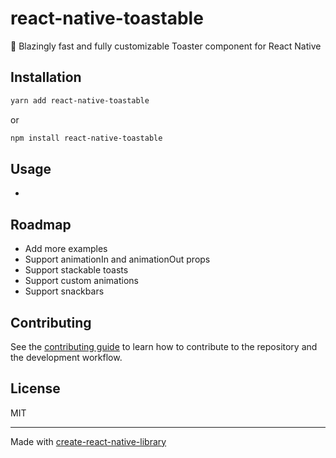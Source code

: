 # react-native-toastable

🍞 Blazingly fast and fully customizable Toaster component for React Native

## Installation

```sh
yarn add react-native-toastable
```

or

```sh
npm install react-native-toastable
```

## Usage

-

## Roadmap

- Add more examples
- Support animationIn and animationOut props
- Support stackable toasts
- Support custom animations
- Support snackbars

## Contributing

See the [contributing guide](CONTRIBUTING.md) to learn how to contribute to the repository and the development workflow.

## License

MIT

---

Made with [create-react-native-library](https://github.com/callstack/react-native-builder-bob)
